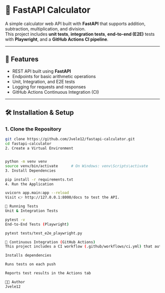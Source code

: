 # 🧮 FastAPI Calculator

A simple calculator web API built with **FastAPI** that supports addition, subtraction, multiplication, and division.  
This project includes **unit tests**, **integration tests**, **end-to-end (E2E)** tests with **Playwright**, and a **GitHub Actions CI pipeline**.

---

## 🚀 Features

- REST API built using **FastAPI**
- Endpoints for basic arithmetic operations
- Unit, Integration, and E2E tests
- Logging for requests and responses
- GitHub Actions Continuous Integration (CI)

---

## 🛠️ Installation & Setup

### 1. Clone the Repository
```bash
git clone https://github.com/Jvele12/fastapi-calculator.git
cd fastapi-calculator
2. Create a Virtual Environment


python -m venv venv
source venv/bin/activate      # On Windows: venv\Scripts\activate
3. Install Dependencies

pip install -r requirements.txt
4. Run the Application

uvicorn app.main:app --reload
Visit 👉 http://127.0.0.1:8000/docs to test the API.

🧪 Running Tests
Unit & Integration Tests

pytest -v
End-to-End Tests (Playwright)

pytest tests/test_e2e_playwright.py

🧰 Continuous Integration (GitHub Actions)
This project includes a CI workflow (.github/workflows/ci.yml) that automatically:

Installs dependencies

Runs tests on each push

Reports test results in the Actions tab

👨‍💻 Author
Jvele12
